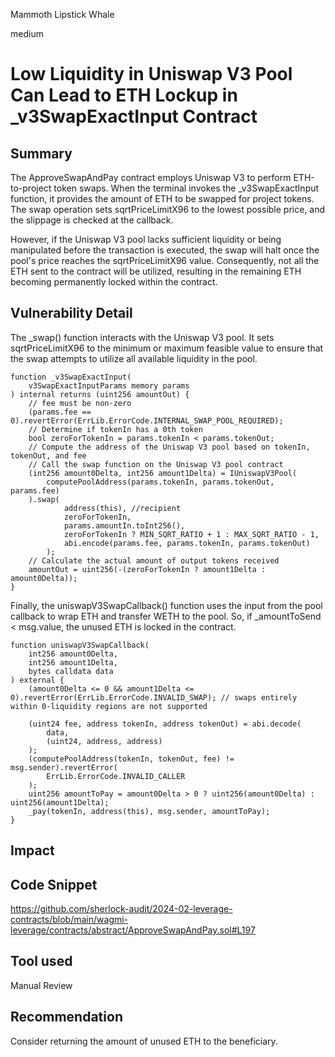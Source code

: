 Mammoth Lipstick Whale

medium

# Low Liquidity in Uniswap V3 Pool Can Lead to ETH Lockup in _v3SwapExactInput Contract

## Summary
The ApproveSwapAndPay contract employs Uniswap V3 to perform ETH-to-project token swaps. When the terminal invokes the _v3SwapExactInput function, it provides the amount of ETH to be swapped for project tokens. The swap operation sets sqrtPriceLimitX96 to the lowest possible price, and the slippage is checked at the callback.

However, if the Uniswap V3 pool lacks sufficient liquidity or being manipulated before the transaction is executed, the swap will halt once the pool's price reaches the sqrtPriceLimitX96 value. Consequently, not all the ETH sent to the contract will be utilized, resulting in the remaining ETH becoming permanently locked within the contract.
## Vulnerability Detail
The _swap() function interacts with the Uniswap V3 pool. It sets sqrtPriceLimitX96 to the minimum or maximum feasible value to ensure that the swap attempts to utilize all available liquidity in the pool.

    function _v3SwapExactInput(
        v3SwapExactInputParams memory params
    ) internal returns (uint256 amountOut) {
        // fee must be non-zero
        (params.fee == 0).revertError(ErrLib.ErrorCode.INTERNAL_SWAP_POOL_REQUIRED);
        // Determine if tokenIn has a 0th token
        bool zeroForTokenIn = params.tokenIn < params.tokenOut;
        // Compute the address of the Uniswap V3 pool based on tokenIn, tokenOut, and fee
        // Call the swap function on the Uniswap V3 pool contract
        (int256 amount0Delta, int256 amount1Delta) = IUniswapV3Pool(
            computePoolAddress(params.tokenIn, params.tokenOut, params.fee)
        ).swap(
                address(this), //recipient
                zeroForTokenIn,
                params.amountIn.toInt256(),
                zeroForTokenIn ? MIN_SQRT_RATIO + 1 : MAX_SQRT_RATIO - 1,
                abi.encode(params.fee, params.tokenIn, params.tokenOut)
            );
        // Calculate the actual amount of output tokens received
        amountOut = uint256(-(zeroForTokenIn ? amount1Delta : amount0Delta));
    }


Finally, the uniswapV3SwapCallback() function uses the input from the pool callback to wrap ETH and transfer WETH to the pool. So, if _amountToSend < msg.value, the unused ETH is locked in the contract.

    function uniswapV3SwapCallback(
        int256 amount0Delta,
        int256 amount1Delta,
        bytes calldata data
    ) external {
        (amount0Delta <= 0 && amount1Delta <= 0).revertError(ErrLib.ErrorCode.INVALID_SWAP); // swaps entirely within 0-liquidity regions are not supported

        (uint24 fee, address tokenIn, address tokenOut) = abi.decode(
            data,
            (uint24, address, address)
        );
        (computePoolAddress(tokenIn, tokenOut, fee) != msg.sender).revertError(
            ErrLib.ErrorCode.INVALID_CALLER
        );
        uint256 amountToPay = amount0Delta > 0 ? uint256(amount0Delta) : uint256(amount1Delta);
        _pay(tokenIn, address(this), msg.sender, amountToPay);
    }
## Impact

## Code Snippet
https://github.com/sherlock-audit/2024-02-leverage-contracts/blob/main/wagmi-leverage/contracts/abstract/ApproveSwapAndPay.sol#L197
## Tool used

Manual Review

## Recommendation
Consider returning the amount of unused ETH to the beneficiary.

